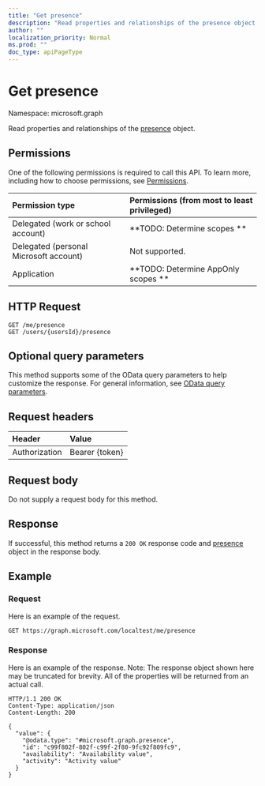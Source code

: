 ```yaml
---
title: "Get presence"
description: "Read properties and relationships of the presence object."
author: ""
localization_priority: Normal
ms.prod: ""
doc_type: apiPageType
---
```


# Get presence

Namespace: microsoft.graph

Read properties and relationships of the [presence](../resources/presence.md) object.

## Permissions
One of the following permissions is required to call this API. To learn more, including how to choose permissions, see [Permissions](/concepts/permissions-reference.md).

|Permission type|Permissions (from most to least privileged)|
|:---|:---|
|Delegated (work or school account)|**TODO: Determine scopes **|
|Delegated (personal Microsoft account)|Not supported.|
|Application|**TODO: Determine AppOnly scopes **|

## HTTP Request
<!-- {
  "blockType": "ignored"
}
-->
``` http
GET /me/presence
GET /users/{usersId}/presence
```

## Optional query parameters
This method supports some of the OData query parameters to help customize the response. For general information, see [OData query parameters](/graph/query-parameters).

## Request headers
|Header|Value|
|:---|:---|
|Authorization|Bearer {token}|

## Request body
Do not supply a request body for this method.

## Response
If successful, this method returns a `200 OK` response code and [presence](../resources/presence.md) object in the response body.

## Example

### Request
Here is an example of the request.
<!-- {
  "blockType": "request",
  "name": "get_presence"
}
-->
``` http
GET https://graph.microsoft.com/localtest/me/presence
```

### Response
Here is an example of the response. Note: The response object shown here may be truncated for brevity. All of the properties will be returned from an actual call.
<!-- {
  "blockType": "response",
  "truncated": true,
  "@odata.type": "microsoft.graph.presence"
}
-->
``` http
HTTP/1.1 200 OK
Content-Type: application/json
Content-Length: 200

{
  "value": {
    "@odata.type": "#microsoft.graph.presence",
    "id": "c99f802f-802f-c99f-2f80-9fc92f809fc9",
    "availability": "Availability value",
    "activity": "Activity value"
  }
}
```

